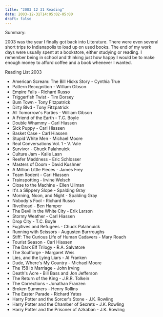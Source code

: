 ```yaml
---
title: "2003 12 31 Reading"
date: 2003-12-31T14:05:02-05:00
draft: false
---
```


Summary:

2003 was the year I finally got back into Literature. There were even several short trips to Indianapolis to load up on used books. The end of my work days were usually spent at a bookstore, either studying or reading. I remember being in school and thinking just how happy I would be to make enough money to afford coffee and a book whenever I wanted.


Reading List 2003

* American Scream: The Bill Hicks Story - Cynthia True
* Pattern Recognition - William Gibson
* Empire Falls - Richard Russo
* Triggerfish Twist - Tim Dorsey
* Bum Town - Tony Fitzpatrick
* Dirty Blvd - Tony Fitzpatrick
* All Tomorrow's Parties - William Gibson
* A Friend of the Earth - T.C. Boyle
* Double Whammy - Carl Hiassen
* Sick Puppy - Carl Hiassen
* Basket Case - Carl Hiassen
* Stupid White Men - Michael Moore
* Real Conversations Vol. 1 - V. Vale
* Survivor - Chuck Palahnuick
* Culture Jam - Kalle Lasn
* Reefer Maddness - Eric Schlosser
* Masters of Doom - David Kushner
* A Million Little Pieces - James Frey
* Team Rodent - Carl Hiassen
* Trainspotting - Irvine Welsch
* Close to the Machine - Ellen Ullman
* It's a Slippery Slope - Spalding Gray
* Morning, Noon, and Night - Spalding Gray
* Nobody's Fool - Richard Russo
* Rivethead - Ben Hamper
* The Devil in the White City - Erik Larson
* Stormy Weather - Carl Hiassen
* Drop City - T.C. Boyle
* Fugitives and Refugees - Chuck Palahnuick
* Running with Scissors - Augusten Burrroughs
* Stiff: The Curious Life of Human Cadavers - Mary Roach
* Tourist Season - Carl Hiassen
* The Dark Elf Trilogy - R.A. Salvatore
* The Soulforge - Margaret Weis
* Lies, and the Lying Liars - Al Franken
* Dude, Where's My Country - Michael Moore
* The 158 lb Marriage - John Irving
* Death's Acre - Bill Bass and Jon Jefferson
* The Return of the King - J.R.R. Tolkein
* The Corrections - Jonathan Franzen
* Broken Summers - Henry Rollins
* The Easter Parade - Richard Yates
* Harry Potter and the Sorcer's Stone - J.K. Rowling
* Harry Potter and the Chamber of Secrets - J.K. Rowling
* Harry Potter and the Prisoner of Azkaban - J.K. Rowling

